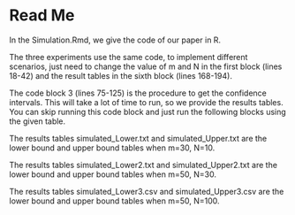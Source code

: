 # Read Me
In the Simulation.Rmd, we give the code of our paper in R.

The three experiments use the same code, to implement different scenarios, just need to change the value of m and N in the first block (lines 18-42) and the result tables in the sixth block (lines 168-194).

The code block 3 (lines 75-125) is the procedure to get the confidence intervals. This will take a lot of time to run, so we provide the results tables. You can skip running this code block and just run the following blocks using the given table.

The results tables simulated_Lower.txt and simulated_Upper.txt are the lower bound and upper bound tables when m=30, N=10.

The results tables simulated_Lower2.txt and simulated_Upper2.txt are the lower bound and upper bound tables when m=50, N=30.

The results tables simulated_Lower3.csv and simulated_Upper3.csv are the lower bound and upper bound tables when m=50, N=100.

